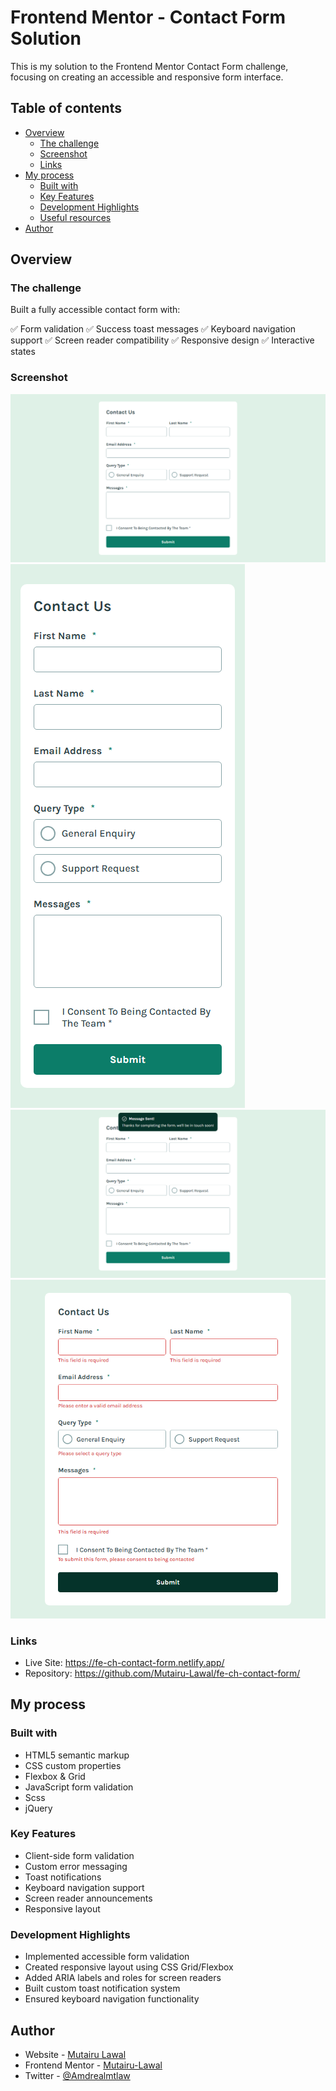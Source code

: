 # Frontend Mentor - Contact Form Solution

This is my solution to the Frontend Mentor Contact Form challenge, focusing on creating an accessible and responsive form interface.

## Table of contents

- [Overview](#overview)
  - [The challenge](#the-challenge)
  - [Screenshot](#screenshot)
  - [Links](#links)
- [My process](#my-process)
  - [Built with](#built-with)
  - [Key Features](#key-features)
  - [Development Highlights](#development-highlights)
  - [Useful resources](#useful-resources)
- [Author](#author)

## Overview

### The challenge

Built a fully accessible contact form with:

✅ Form validation
✅ Success toast messages
✅ Keyboard navigation support
✅ Screen reader compatibility
✅ Responsive design
✅ Interactive states

### Screenshot

![Desktop View](./screenshots/contact-form-desktop.png)
![Mobile View](./screenshots/contact-form-mobile.png)
![Sucess State](./screenshots/succes-state.png)
![Error State](./screenshots/contact-form-errorState.png)

### Links

- Live Site: https://fe-ch-contact-form.netlify.app/
- Repository: https://github.com/Mutairu-Lawal/fe-ch-contact-form/

## My process

### Built with

- HTML5 semantic markup
- CSS custom properties
- Flexbox & Grid
- JavaScript form validation
- Scss
- jQuery

### Key Features

- Client-side form validation
- Custom error messaging
- Toast notifications
- Keyboard navigation support
- Screen reader announcements
- Responsive layout

### Development Highlights

- Implemented accessible form validation
- Created responsive layout using CSS Grid/Flexbox
- Added ARIA labels and roles for screen readers
- Built custom toast notification system
- Ensured keyboard navigation functionality

## Author

- Website - [Mutairu Lawal](https://mutairu-lawal.netlify.app/)
- Frontend Mentor - [Mutairu-Lawal](https://www.frontendmentor.io/profile/Mutairu-Lawal)
- Twitter - [@Amdrealmtlaw](https://twitter.com/Amdrealmtlaw)

